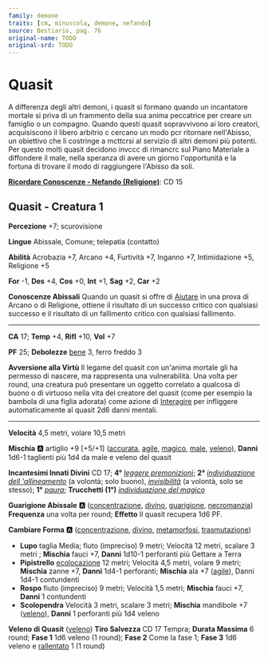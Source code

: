 ```yaml
---
family: demone
traits: [cm, minuscola, demone, nefando]
source: Bestiario, pag. 76
original-name: TODO
original-srd: TODO
---
```


# Quasit

A differenza degli altri demoni, i quasit si formano quando un incantatore mortale si priva di un frammento della sua anima peccatrice per creare un famiglio o un compagno. Quando questi quasit sopravvivono ai loro creatori, acquisiscono il libero arbitrio c cercano un modo pcr ritornare nell'Abisso, un obiettivo che li costringe a mcttcrsi al servizio di altri demoni più potenti. Per questo molti quasit decidono invccc di rimancrc sul Piano Materiale a diffondere il male, nella speranza di avere un giorno l'opportunità e la fortuna di trovare il modo di raggiungere l'Abisso da soli.

**[Ricordare Conoscenze - Nefando (Religione)](/azioni/ricordare-conoscenze)**: CD 15

## Quasit - Creatura 1

**Percezione** +7; scurovisione

**Lingue** Abissale, Comune; telepatia (contatto)

**Abilità** Acrobazia +7, Arcano +4, Furtività +7, Inganno +7, Intimidazione +5, Religione +5

**For** -1, **Des** +4, **Cos** +0, **Int** +1, **Sag** +2, **Car** +2

**Conoscenze Abissali** Quando un quasit si offre di [Aiutare](/azioni/aiutare) in una prova di Arcano o di Religione, ottiene il risultato di un successo critico con qualsiasi successo e il risultato di un fallimento critico con qualsiasi fallimento.

***

**CA** 17; **Temp** +4, **Rifl** +10, **Vol** +7

**PF** 25; **Debolezze** [bene](/tratti/bene) 3, ferro freddo 3

**Avversione alla Virtù** Il legame del quasit con un'anima mortale gli ha permesso di nascere, ma rappresenta una vulnerabilità. Una volta per round, una creatura può presentare un oggetto correlato a qualcosa di buono o di virtuoso nella vita del creatore del quasit (come per esempio la bambola di una figlia adorata) come azione di [Interagire](/azioni/interagire) per infliggere automaticamente al quasit 2d6 danni mentali.

***

**Velocità** 4,5 metri, volare 10,5 metri

**Mischia** :a: artiglio +9 \[+5/+1] ([accurata](/tratti/accurata), [agile](/tratti/agile), [magico](/tratti/magico), [male](/tratti/male), [veleno](/tratti/veleno)), **Danni** 1d6-1 taglienti più 1d4 da male e veleno del quasit

**Incantesimi Innati Divini** CD 17; **4°** *[leggere premonizioni](/incantesimi/leggere-premonizioni)*; **2°** *[individuazione dell 'allineamento](/incantesimi/individuazione-dellallineamento)* (a volontà; solo buono), *[invisibilità](/incantesimi/invisibilita)* (a volontà, solo se stesso); **1°** *[paura](/incantesimi/paura)*; **Trucchetti (1°)** *[individuazione del magico](/incantesimi/individuazione-del-magico)*

**Guarigione Abissale** :a: ([concentrazione](/tratti/concentrazione), [divino](/tratti/divino), [guarigione](/tratti/guarigione), [necromanzia](/tratti/necromanzia)) **Frequenza** una volta per round; **Effetto** Il quasit recupera 1d6 PF.

**Cambiare Forma** :a: ([concentrazione](/tratti/concentrazione), [divino](/tratti/divino), [metamorfosi](/tratti/metamorfosi), [trasmutazione](/tratti/trasmutazione))

*   **Lupo** taglia Media; fiuto (impreciso) 9 metri; Velocità 12 metri, scalare 3 metri ; **Mischia** fauci +7, **Danni** 1d10-1 perforanti più Gettare a Terra
*   **Pipistrello** [ecolocazione](/creature/sciame-di-pipistrelli-vampiro) 12 metri; Velocità 4,5 metri, volare 9 metri; **Mischia** zanne +7, **Danni** 1d4-1 perforanti; **Mischia** ala +7 ([agile](/tratti/agile)), Danni 1d4-1 contundenti
*   **Rospo** fiuto (impreciso) 9 metri; Velocità 1,5 metri; **Mischia** fauci +7, **Danni** 1 contundenti
*   **Scolopendra** Velocità 3 metri, scalare 3 metri; **Mischia** mandibole +7 ([veleno](/tratti/veleno)), **Danni** 1 perforanti più 1d4 veleno

**Veleno di Quasit** ([veleno](/tratti/veleno)) **Tiro Salvezza** CD 17 Tempra; **Durata Massima** 6 round; **Fase 1** 1d6 veleno (1 round); **Fase 2** Come la fase 1; **Fase 3** 1d6 veleno e [rallentato](/condizioni/rallentato) 1 (1 round)
